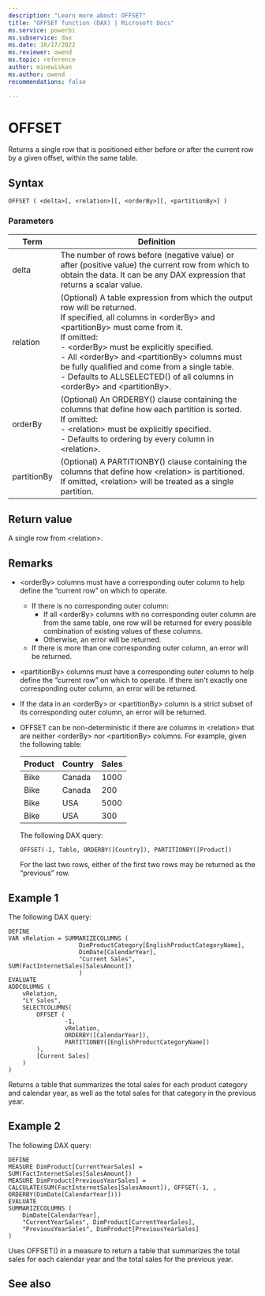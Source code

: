 ```yaml
---
description: "Learn more about: OFFSET"
title: "OFFSET function (DAX) | Microsoft Docs"
ms.service: powerbi 
ms.subservice: dax
ms.date: 10/17/2022
ms.reviewer: owend
ms.topic: reference
author: minewiskan
ms.author: owend 
recommendations: false

---
```


# OFFSET

Returns a single row that is positioned either before or after the current row by a given offset, within the same table.
  
## Syntax  
  
```dax
OFFSET ( <delta>[, <relation>][, <orderBy>][, <partitionBy>] )  
```
  
### Parameters  
  
|Term|Definition|  
|--------|--------------|  
|delta|The number of rows before (negative value) or after (positive value) the current row from which to obtain the data.  It can be any DAX expression that returns a scalar value. |
|relation|(Optional) A table expression from which the output row will be returned. <br>If specified, all columns in \<orderBy> and \<partitionBy> must come from it. <br>If omitted: <br>- \<orderBy> must be explicitly specified.<br>- All \<orderBy> and \<partitionBy> columns must be fully qualified and come from a single table. <br>- Defaults to ALLSELECTED() of all columns in \<orderBy> and \<partitionBy>.|
|orderBy|(Optional) An ORDERBY() clause containing the columns that define how each partition is sorted. <br>If omitted: <br>- \<relation> must be explicitly specified. <br>- Defaults to ordering by every column in \<relation>.
|partitionBy|(Optional) A PARTITIONBY() clause containing the columns that define how \<relation> is partitioned. <br> If omitted, \<relation> will be treated as a single partition. |
  
## Return value

A single row from \<relation>.  
  
## Remarks

- \<orderBy> columns must have a corresponding outer column to help define the “current row” on which to operate. 
    - If there is no corresponding outer column:
        - If all \<orderBy> columns with no corresponding outer column are from the same table, one row will be returned for every possible combination of existing values of these columns.
        - Otherwise, an error will be returned.
    - If there is more than one corresponding outer column, an error will be returned.

- \<partitionBy> columns must have a corresponding outer column to help define the “current row” on which to operate. If there isn't exactly one corresponding outer column, an error will be returned.

- If the data in an \<orderBy> or \<partitionBy> column is a strict subset of its corresponding outer column, an error will be returned.

- OFFSET can be non-deterministic if there are columns in \<relation> that are neither \<orderBy> nor \<partitionBy> columns. For example, given the following table:

    |Product  |Country  |Sales  |
    |---------|---------|---------|
    |Bike     |    Canada     |    1000     |
    |Bike     |    Canada     |    200     |
    |Bike     |    USA     |    5000     |
    |Bike     |    USA     |    300     |

    The following DAX query:
    
    ```dax
    OFFSET(-1, Table, ORDERBY([Country]), PARTITIONBY([Product])
    ```
    
    For the last two rows, either of the first two rows may be returned as the “previous” row.  

## Example 1

The following DAX query:
  
```dax
DEFINE
VAR vRelation = SUMMARIZECOLUMNS ( 
                    DimProductCategory[EnglishProductCategoryName], 
                    DimDate[CalendarYear], 
                    "Current Sales", SUM(FactInternetSales[SalesAmount]) 
                    )
EVALUATE
ADDCOLUMNS (
    vRelation, 
    "LY Sales", 
    SELECTCOLUMNS(
        OFFSET ( 
                -1, 
                vRelation, 
                ORDERBY([CalendarYear]), 
                PARTITIONBY([EnglishProductCategoryName])
        ),
        [Current Sales]
    )
)
```

Returns a table that summarizes the total sales for each product category and calendar year, as well as the total sales for that category in the previous year. 

## Example 2

The following DAX query:

```dax
DEFINE
MEASURE DimProduct[CurrentYearSales] = SUM(FactInternetSales[SalesAmount])
MEASURE DimProduct[PreviousYearSales] = CALCULATE(SUM(FactInternetSales[SalesAmount]), OFFSET(-1, , ORDERBY(DimDate[CalendarYear])))
EVALUATE
SUMMARIZECOLUMNS (
    DimDate[CalendarYear],
    "CurrentYearSales", DimProduct[CurrentYearSales],
    "PreviousYearSales", DimProduct[PreviousYearSales]
)
```

Uses OFFSET() in a measure to return a table that summarizes the total sales for each calendar year and the total sales for the previous year. 

## See also

[]()  
[]()  
